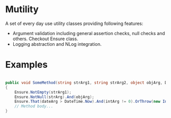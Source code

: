 # Mutility

A set of every day use utility classes providing following features:

- Argument validation including general assertion checks, null checks and others. Checkout Ensure class.
- Logging abstraction and NLog integration.

# Examples

```C#

public void SomeMethod(string strArg1, string strArg2, object objArg, DateTime dateArg, int intArg)
{
    Ensure.NotEmpty(strArg1);
    Ensure.NotNull(strArg).And(objArg);
    Ensure.That(dateArg > DateTime.Now).And(intArg != 0).OrThrow(new InvalidOperationException("Invalid data"));
    // Method body...
}
 
```
